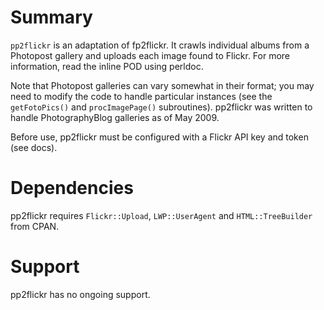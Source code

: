 # Summary

`pp2flickr` is an adaptation of fp2flickr. It crawls individual albums from
a Photopost gallery and uploads each image found to Flickr. For more
information, read the inline POD using perldoc.

Note that Photopost galleries can vary somewhat in their format; you may
need to modify the code to handle particular instances (see the
`getFotoPics()` and `procImagePage()` subroutines). pp2flickr was written
to handle PhotographyBlog galleries as of May 2009.

Before use, pp2flickr must be configured with a Flickr API key and token
(see docs).

# Dependencies

pp2flickr requires `Flickr::Upload`, `LWP::UserAgent` and
`HTML::TreeBuilder` from CPAN.

# Support

pp2flickr has no ongoing support.
